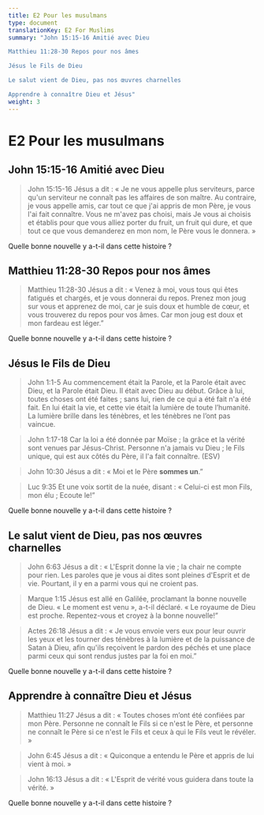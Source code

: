 ```yaml
---
title: E2 Pour les musulmans
type: document
translationKey: E2 For Muslims
summary: "John 15:15-16 Amitié avec Dieu	

Matthieu 11:28-30 Repos pour nos âmes	

Jésus le Fils de Dieu	

Le salut vient de Dieu, pas nos œuvres charnelles	

Apprendre à connaître Dieu et Jésus"
weight: 3
---
```

# E2 Pour les musulmans

## John 15:15-16 Amitié avec Dieu

>   John 15:15-16 Jésus a dit : « Je ne vous appelle plus serviteurs, parce qu'un serviteur ne connaît pas les affaires de son maître. Au contraire, je vous appelle amis, car tout ce que j'ai appris de mon Père, je vous l'ai fait connaître. Vous ne m'avez pas choisi, mais Je vous ai choisis et établis pour que vous alliez porter du fruit, un fruit qui dure, et que tout ce que vous demanderez en mon nom, le Père vous le donnera. »

Quelle bonne nouvelle y a-t-il dans cette histoire ?

## Matthieu 11:28-30 Repos pour nos âmes

>   Matthieu 11:28-30 Jésus a dit : « Venez à moi, vous tous qui êtes fatigués et chargés, et je vous donnerai du repos. Prenez mon joug sur vous et apprenez de moi, car je suis doux et humble de cœur, et vous trouverez du repos pour vos âmes. Car mon joug est doux et mon fardeau est léger.”

Quelle bonne nouvelle y a-t-il dans cette histoire ?

## Jésus le Fils de Dieu

>   John 1:1-5 Au commencement était la Parole, et la Parole était avec Dieu, et la Parole était Dieu. Il était avec Dieu au début. Grâce à lui, toutes choses ont été faites ; sans lui, rien de ce qui a été fait n'a été fait. En lui était la vie, et cette vie était la lumière de toute l’humanité. La lumière brille dans les ténèbres, et les ténèbres ne l’ont pas vaincue.

>   John 1:17-18 Car la loi a été donnée par Moïse ; la grâce et la vérité sont venues par Jésus-Christ. Personne n'a jamais vu Dieu ; le Fils unique, qui est aux côtés du Père, il l'a fait connaître. (ESV)

>   John 10:30 Jésus a dit : « Moi et le Père **sommes un**.”

>   Luc 9:35 Et une voix sortit de la nuée, disant : « Celui-ci est mon Fils, mon élu ; Ecoute le!”

Quelle bonne nouvelle y a-t-il dans cette histoire ?

## Le salut vient de Dieu, pas nos œuvres charnelles

>   John 6:63 Jésus a dit : « L'Esprit donne la vie ; la chair ne compte pour rien. Les paroles que je vous ai dites sont pleines d'Esprit et de vie. Pourtant, il y en a parmi vous qui ne croient pas.

>   Marque 1:15 Jésus est allé en Galilée, proclamant la bonne nouvelle de Dieu. « Le moment est venu », a-t-il déclaré. « Le royaume de Dieu est proche. Repentez-vous et croyez à la bonne nouvelle!”

>   Actes 26:18 Jésus a dit : « Je vous envoie vers eux pour leur ouvrir les yeux et les tourner des ténèbres à la lumière et de la puissance de Satan à Dieu, afin qu'ils reçoivent le pardon des péchés et une place parmi ceux qui sont rendus justes par la foi en moi.”

Quelle bonne nouvelle y a-t-il dans cette histoire ?

## Apprendre à connaître Dieu et Jésus

>   Matthieu 11:27 Jésus a dit : « Toutes choses m’ont été confiées par mon Père. Personne ne connaît le Fils si ce n'est le Père, et personne ne connaît le Père si ce n'est le Fils et ceux à qui le Fils veut le révéler. »

>   John 6:45 Jésus a dit : « Quiconque a entendu le Père et appris de lui vient à moi. »

>   John 16:13 Jésus a dit : « L'Esprit de vérité vous guidera dans toute la vérité. »

Quelle bonne nouvelle y a-t-il dans cette histoire ?

